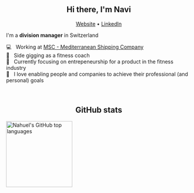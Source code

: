 <h2 align="center">Hi there, I'm Navi</h2>

<p align="center">
  <a href="http://nahuel-ianni.github.io">Website</a> • 
  <a href="https://www.linkedin.com/in/nianni">LinkedIn</a>
</p>

I'm a __division manager__ in Switzerland &nbsp;

💻 &nbsp; Working at [MSC - Mediterranean Shipping Company](https://www.msc.com)<br />
🍎 &nbsp; Side gigging as a fitness coach<br />
🌱 &nbsp; Currently focusing on entrepeneurship for a product in the fitness industry<br />
💜 &nbsp; I love enabling people and companies to achieve their professional (and personal) goals

&nbsp;&nbsp;
<h2 align="center">GitHub stats</h2>
<img height="180em" src="https://github-readme-stats.vercel.app/api/top-langs/?username=nahuel-ianni&theme=tokyonight&layout=compact" alt="Nahuel's GitHub top languages"/>
